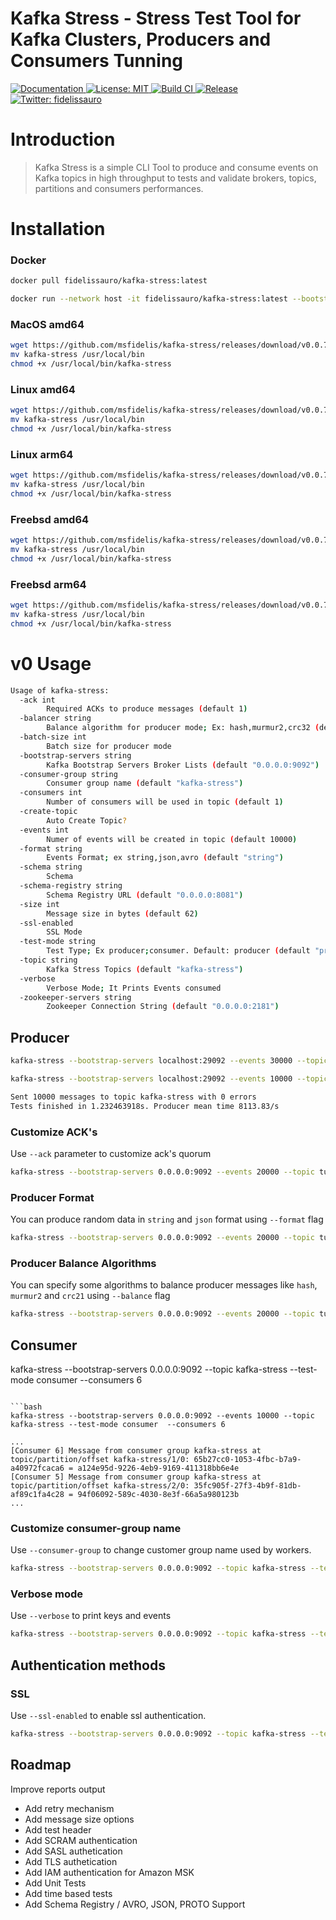 # Kafka Stress - Stress Test Tool for Kafka Clusters, Producers and Consumers Tunning

<p>
  <a href="README.md" target="_blank">
    <img alt="Documentation" src="https://img.shields.io/badge/documentation-yes-brightgreen.svg" />
  </a>
  <a href="LICENSE" target="_blank">
    <img alt="License: MIT" src="https://img.shields.io/badge/License-MIT-yellow.svg" />
  </a>
  <a href="/" target="_blank">
    <img alt="Build CI" src="https://github.com/msfidelis/kafka-stress/workflows/kafka-stress%20ci/badge.svg" />
  </a>  
  <a href="/" target="_blank">
    <img alt="Release" src="https://github.com/msfidelis/kafka-stress/workflows/release%20packages/badge.svg" />
  </a>
  <a href="https://twitter.com/fidelissauro" target="_blank">
    <img alt="Twitter: fidelissauro" src="https://img.shields.io/twitter/follow/fidelissauro.svg?style=social" />
  </a>  
</p>

# Introduction

> Kafka Stress is a simple CLI Tool to produce and consume events on Kafka topics in high throughput to tests and validate brokers, topics, partitions and consumers performances. 

# Installation 

### Docker 

```bash
docker pull fidelissauro/kafka-stress:latest
```

```bash
docker run --network host -it fidelissauro/kafka-stress:latest --bootstrap-servers 0.0.0.0:9092 --topic kafka-stress --test-mode consumer --consumers 6
```

### MacOS amd64

```bash
wget https://github.com/msfidelis/kafka-stress/releases/download/v0.0.7/kafka-stress_0.0.7_darwin_amd64 -O kafka-stress 
mv kafka-stress /usr/local/bin 
chmod +x /usr/local/bin/kafka-stress
```

### Linux amd64 

```bash
wget https://github.com/msfidelis/kafka-stress/releases/download/v0.0.7/kafka-stress_0.0.7_linux_amd64 -O kafka-stress 
mv kafka-stress /usr/local/bin 
chmod +x /usr/local/bin/kafka-stress
```

### Linux arm64 

```bash
wget https://github.com/msfidelis/kafka-stress/releases/download/v0.0.7/kafka-stress_0.0.7_linux_arm64 -O kafka-stress 
mv kafka-stress /usr/local/bin 
chmod +x /usr/local/bin/kafka-stress
```

### Freebsd amd64 

```bash
wget https://github.com/msfidelis/kafka-stress/releases/download/v0.0.7/kafka-stress_0.0.7_freebsd_amd64 -O kafka-stress 
mv kafka-stress /usr/local/bin 
chmod +x /usr/local/bin/kafka-stress
```

### Freebsd arm64 

```bash
wget https://github.com/msfidelis/kafka-stress/releases/download/v0.0.7/kafka-stress_0.0.7_freebsd_arm64 -O kafka-stress 
mv kafka-stress /usr/local/bin 
chmod +x /usr/local/bin/kafka-stress
```

# v0 Usage 

```bash
Usage of kafka-stress:
  -ack int
    	Required ACKs to produce messages (default 1)
  -balancer string
    	Balance algorithm for producer mode; Ex: hash,murmur2,crc32 (default "hash")
  -batch-size int
    	Batch size for producer mode
  -bootstrap-servers string
    	Kafka Bootstrap Servers Broker Lists (default "0.0.0.0:9092")
  -consumer-group string
    	Consumer group name (default "kafka-stress")
  -consumers int
    	Number of consumers will be used in topic (default 1)
  -create-topic
    	Auto Create Topic?
  -events int
    	Numer of events will be created in topic (default 10000)
  -format string
    	Events Format; ex string,json,avro (default "string")
  -schema string
    	Schema
  -schema-registry string
    	Schema Registry URL (default "0.0.0.0:8081")
  -size int
    	Message size in bytes (default 62)
  -ssl-enabled
    	SSL Mode
  -test-mode string
    	Test Type; Ex producer;consumer. Default: producer (default "producer")
  -topic string
    	Kafka Stress Topics (default "kafka-stress")
  -verbose
    	Verbose Mode; It Prints Events consumed
  -zookeeper-servers string
    	Zookeeper Connection String (default "0.0.0.0:2181")
```

## Producer 

```bash
kafka-stress --bootstrap-servers localhost:29092 --events 30000 --topic kafka-stress
```

```bash
kafka-stress --bootstrap-servers localhost:29092 --events 10000 --topic kafka-stress

Sent 10000 messages to topic kafka-stress with 0 errors
Tests finished in 1.232463918s. Producer mean time 8113.83/s
```

### Customize ACK's 

Use `--ack` parameter to customize ack's quorum

```bash
kafka-stress --bootstrap-servers 0.0.0.0:9092 --events 20000 --topic tunning-3 --test-mode producer --ack 1
```

### Producer Format

You can produce random data in `string` and `json` format using `--format` flag

```bash
kafka-stress --bootstrap-servers 0.0.0.0:9092 --events 20000 --topic tunning-3 --test-mode producer --ack 1 --format json
```


### Producer Balance Algorithms

You can specify some algorithms to balance producer messages like `hash`, `murmur2` and `crc21` using `--balance` flag

```bash
kafka-stress --bootstrap-servers 0.0.0.0:9092 --events 20000 --topic tunning-3 --test-mode producer --balance murmur2 --format json
```

## Consumer

kafka-stress --bootstrap-servers 0.0.0.0:9092 --topic kafka-stress --test-mode consumer --consumers 6
```

```bash
kafka-stress --bootstrap-servers 0.0.0.0:9092 --events 10000 --topic kafka-stress --test-mode consumer  --consumers 6

...
[Consumer 6] Message from consumer group kafka-stress at topic/partition/offset kafka-stress/1/0: 65b27cc0-1053-4fbc-b7a9-a40972fcaca6 = a124e95d-9226-4eb9-9169-411318bb6e4e
[Consumer 5] Message from consumer group kafka-stress at topic/partition/offset kafka-stress/2/0: 35fc905f-27f3-4b9f-81db-af89c1fa4c28 = 94f06092-589c-4030-8e3f-66a5a980123b
...
```

### Customize consumer-group name

Use `--consumer-group` to change customer group name used by workers. 

```bash
kafka-stress --bootstrap-servers 0.0.0.0:9092 --topic kafka-stress --test-mode consumer --consumer-group custom-consumer-group
```

### Verbose mode

Use `--verbose` to print keys and events

```bash
kafka-stress --bootstrap-servers 0.0.0.0:9092 --topic kafka-stress --test-mode consumer --verbose
```

## Authentication methods 

### SSL 

Use `--ssl-enabled` to enable ssl authentication. 

```bash
kafka-stress --bootstrap-servers 0.0.0.0:9092 --topic kafka-stress --test-mode consumer --ssl-enabled
```

## Roadmap 

Improve reports output
* Add retry mechanism 
* Add message size options
* Add test header
* Add SCRAM authentication 
* Add SASL authetication 
* Add TLS authetication 
* Add IAM authentication for Amazon MSK 
* Add Unit Tests
* Add time based tests 
* Add Schema Registry / AVRO, JSON, PROTO Support


